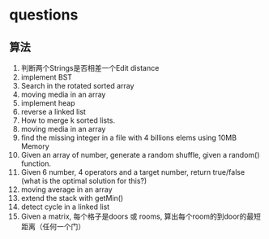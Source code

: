 questions
=========

算法
----

  1. 判断两个Strings是否相差一个Edit distance
  2. implement BST
  3. Search in the rotated sorted array
  4. moving media in an array 
  5. implement heap
  6. reverse a linked list
  7. How to merge k sorted lists.
  8. moving media in an array
  9. find the missing integer in a file with 4 billions elems using 10MB Memory
  10. Given an array of number, generate a random shuffle, given a random() function.
  11. Given 6 number, 4 operators and a target number,  return true/false (what is the optimal solution for this?)
  12. moving average in an array
  13. extend the stack with getMin() 
  14. detect cycle in a linked list
  15. Given a matrix, 每个格子是doors 或 rooms, 算出每个room的到door的最短距离（任何一个门）
